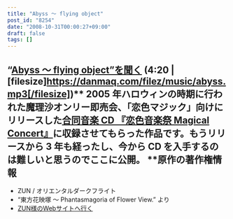 ```yaml
---
title: "Abyss ～ flying object"
post_id: "8254"
date: "2008-10-31T00:00:27+09:00"
draft: false
tags: []
---
```



## “[Abyss ～ flying object”を聞く](/filez/music/abyss.mp3) (4:20 | [filesize]https://danmaq.com/filez/music/abyss.mp3[/filesize])** 2005 年ハロウィンの時期に行われた魔理沙オンリー即売会、「恋色マジック」向けにリリースした[合同音楽 CD 『恋色音楽祭 Magical Concert』](http://marisa.kicks-ass.net/)に収録させてもらった作品です。もうリリースから 3 年も経ったし、今から CD を入手するのは難しいと思うのでここに公開。  **原作の著作権情報

  * ZUN / オリエンタルダークフライト
  * “東方花映塚 ～ Phantasmagoria of Flower View.” より
  * [ZUN様のWebサイトへ行く](http://www16.big.or.jp/%7Ezun/)
